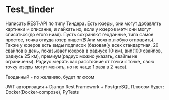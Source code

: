 # Test_tinder


Написать REST-API по типу Тиндера. 
Есть юзеры, они могут добавлять картинки и описание, и лайкать их, если у юзеров мэтч они могут списаться(до етого низя).
Пусть сохраняют геоданные, типа самое простое, точка откуда юзер пишет(В Апи можно любую отправить).
Также у юзеров есть виды подписок (базовая(у всех стандартная, 20 свайпов в день, показывает юзеров в радиусе 10 км), вип(100 свайпов, радиусь 25 км), премиум(радиус можно указать, свайпы не ограничены). Радиус мерять как расстояние от точки к точке, свою точку юзеры могут менять, но не чаще 1 раза в 2 часа). 

Геоданный - по желанию, будет плюсом

JWT авторизация + Django Rest Framework + PostgreSQL
Плюсом будет: Docker(Docker-compose), PyTests
